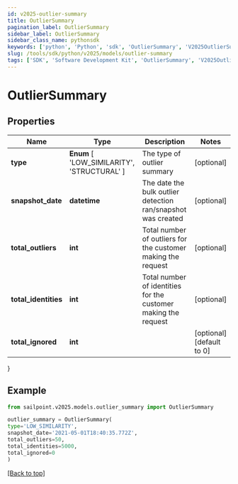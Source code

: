 ```yaml
---
id: v2025-outlier-summary
title: OutlierSummary
pagination_label: OutlierSummary
sidebar_label: OutlierSummary
sidebar_class_name: pythonsdk
keywords: ['python', 'Python', 'sdk', 'OutlierSummary', 'V2025OutlierSummary'] 
slug: /tools/sdk/python/v2025/models/outlier-summary
tags: ['SDK', 'Software Development Kit', 'OutlierSummary', 'V2025OutlierSummary']
---
```


# OutlierSummary


## Properties

Name | Type | Description | Notes
------------ | ------------- | ------------- | -------------
**type** |  **Enum** [  'LOW_SIMILARITY',    'STRUCTURAL' ] | The type of outlier summary | [optional] 
**snapshot_date** | **datetime** | The date the bulk outlier detection ran/snapshot was created | [optional] 
**total_outliers** | **int** | Total number of outliers for the customer making the request | [optional] 
**total_identities** | **int** | Total number of identities for the customer making the request | [optional] 
**total_ignored** | **int** |  | [optional] [default to 0]
}

## Example

```python
from sailpoint.v2025.models.outlier_summary import OutlierSummary

outlier_summary = OutlierSummary(
type='LOW_SIMILARITY',
snapshot_date='2021-05-01T18:40:35.772Z',
total_outliers=50,
total_identities=5000,
total_ignored=0
)

```
[[Back to top]](#) 

